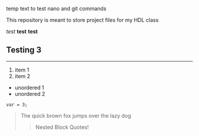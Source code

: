 temp text to test nano and git commands

This repository is meant to store project files for my HDL class

*test* **test** __test__

## Testing 3

---

1. item 1
1. item 2


- unordered 1
- unordered 2

` var = 3; `

> The quick brown fox jumps over the lazy dog
>
>> Nested Block Quotes!


